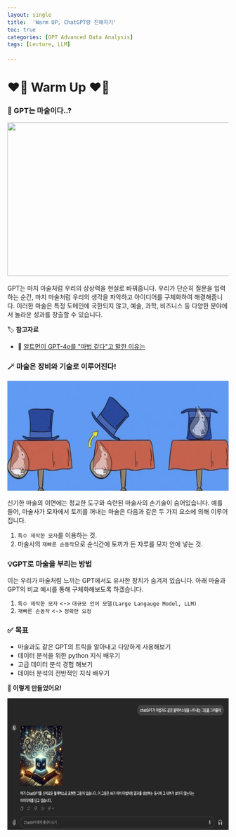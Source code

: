 ```yaml
---
layout: single
title:  'Warm UP, ChatGPT랑 친해지기'
toc: true
categories: [GPT Advanced Data Analysis]
tags: [Lecture, LLM]

---
```


# ❤️‍🔥 Warm Up ❤️‍🔥

### 🎩 GPT는 마술이다..?

<p align="center"><img src="https://github.com/sigirace/page-images/blob/main/kang_lectures/gpt_ada/blackbox_gpt.png?raw=true" width="1000" height="350"></p>

GPT는 마치 마술처럼 우리의 상상력을 현실로 바꿔줍니다. 우리가 단순히 질문을 입력하는 순간, 마치 마술처럼 우리의 생각을 파악하고 아이디어를 구체화하여 해결해줍니다. 이러한 마술은 특정 도메인에 국한되지 않고, 예술, 과학, 비즈니스 등 다양한 분야에서 놀라운 성과를 창출할 수 있습니다.

🏷️ **참고자료**

- 📜 [알트먼이 GPT-4o를 "마법 같다"고 말한 이유는](https://www.aitimes.com/news/articleView.html?idxno=159774)

### 🪄 마술은 장비와 기술로 이루어진다!

<p align="center"><img src="https://github.com/sigirace/page-images/blob/main/kang_lectures/gpt_ada/tric.png?raw=true" width="1000" height="250"></p>

신기한 마술의 이면에는 정교한 도구와 숙련된 마술사의 손기술이 숨어있습니다. 예를 들어, 마술사가 모자에서 토끼를 꺼내는 마술은 다음과 같은 두 가지 요소에 의해 이루어집니다. 

1. `특수 제작한 모자`를 이용하는 것.
2. 마술사의 `재빠른 손동작`으로 순식간에 토끼가 든 자루를 모자 안에 넣는 것.

### 💡GPT로 마술을 부리는 방법

이는 우리가 마술처럼 느끼는 GPT에서도 유사한 장치가 숨겨져 있습니다. 아래 마술과 GPT의 비교 예시를 통해 구체화해보도록 하겠습니다. 

1. `특수 제작한 모자` <-> `대규모 언어 모델(Large Langauge Model, LLM)`
2. `재빠른 손동작` <-> `정확한 요청`

### ✅ 목표

- 마술과도 같은 GPT의 트릭을 알아내고 다양하게 사용해보기
- 데이터 분석을 위한 python 지식 배우기
- 고급 데이터 분석 경헙 해보기
- 데이터 분석의 전반적인 지식 배우기

**📌 이렇게 만들었어요!**

<p align="center"><img src="https://github.com/sigirace/page-images/blob/main/kang_lectures/gpt_ada/blackbox_gpt_chat.png?raw=true" width="1000" height="300"></p>

